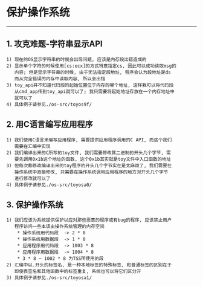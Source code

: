 # **保护操作系统** #
***


## **1. 攻克难题-字符串显示API** ##
    1) 现在的OS显示字符串的时候会出现问题, 应该是内存段出错造成的
    2) 显示单个字符的时候使用[cs:ecx]的方式特意指定cs, 因此可以成功读取msg的
       内容; 但是显示字符串的时候, 由于无法指定段地址, 程序会认为段地址是ds
       而从完全错误的内存中读取内容, 所以会出错
    3) toy_api并不知道代码段的起始位置位于内存的哪个地址, 这样我可以将代码段
       从cmd_app传到toy_api就可以了; 我只需要将起始地址存放在一个内存地址中
       就可以了
    4) 具体例子请参见./os-src/toyos9f/



## **2. 用C语言编写应用程序** ##
    1) 我们使用C语言来编写应用程序, 需要提供应用程序调用的C API, 而这个我们
       需要在汇编中实现
    2) 我们编译出来的C所写的toy文件, 我们需要修改其二进制的开头几个字节, 需
       要先调用0x1b这个地址的函数, 这个0x1b其实就是toy文件中入口函数的地址
    3) 但每次都修改编译出来的toy程序的开头几个字节实在是太麻烦了, 我们需要在
       操作系统中直接修改, 只需要在操作系统调用应用程序的地方对开头几个字节
       进行修改就可以了
    4) 具体例子请参见./os-src/toyosa0/


## **3. 保护操作系统** ##
    1) 我们应该为系统提供保护以应对那些恶意的程序或有bug的程序, 应该禁止用户
       程序访问一些本该由操作系统管理的内存空间
        * 操作系统用代码段  -> 2 * 8
        * 操作系统用数据段  -> 1 * 8
        * 应用程序用代码段  -> 1003 * 8
        * 应用程序用数据段  -> 1004 * 8
        * 3 * 8 ~ 1002 * 8 为TSS所使用的段
    2) 汇编中以.开头的标签名, 是一种本地标签的特殊标签, 和普通标签的区别在于
       即使表签名和其他函数中的标签重复, 系统也可以将它们区分开
    3) 具体例子请参见./os-src/toyosa1/
